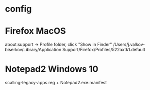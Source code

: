 # config

# Firefox MacOS

about:support -> Profile folder, click "Show in Finder" /Users/j.valkov-biserkov/Library/Application Support/Firefox/Profiles/522axtk1.default

# Notepad2 Windows 10

scalling-legacy-apps.reg + Notepad2.exe.manifest
